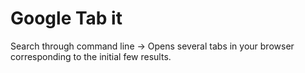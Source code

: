# Google Tab it

Search through command line -> Opens several tabs in your browser corresponding to the initial few results.